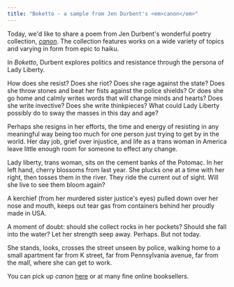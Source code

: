 ```yaml
---
title: "Boketto - a sample from Jen Durbent's <em>canon</em>"
---
```


Today, we'd like to share a poem from Jen Durbent's wonderful poetry collection, [*canon*](/canon). The collection features works on a wide variety of topics and varying in form from epic to haiku.

<!--more-->

In *Boketto*, Durbent explores politics and resistance through the persona of Lady Liberty.

How does she resist? Does she riot? Does she rage against the state? Does she throw stones and beat her fists against the police shields? Or does she go home and calmly writes words that will change minds and hearts? Does she write invective? Does she write thinkpieces? What could Lady Liberty possibly do to sway the masses in this day and age?

Perhaps she resigns in her efforts, the time and energy of resisting in any meaningful way being too much for one person just trying to get by in the world. Her day job, grief over injustice, and life as a trans woman in America leave little enough room for someone to effect any change.

<div class="verse">
Lady liberty, trans woman,
sits on the cement banks of the Potomac.
In her left hand, cherry blossoms
from last year. She plucks one at a time
with her right, then tosses them
in the river. They ride the current
out of sight. Will she live to see
them bloom again?

A kerchief (from her murdered
sister justice's eyes)
pulled down over her nose and mouth,
keeps out tear gas from
containers behind her proudly made in USA.

A moment of doubt: should
she collect rocks in her pockets? Should
she fall into the water? Let her strength
seep away. Perhaps. But not today.

She stands, looks, crosses the street
unseen by police, walking home
to a small apartment far from K street,
far from Pennsylvania avenue,
far from the mall,
where she can get to work.
</div>

You can pick up *canon* [here](/canon) or at many fine online booksellers.
